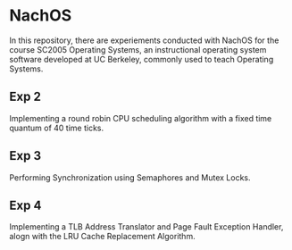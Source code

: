 # NachOS


In this repository, there are experiements conducted with NachOS for the course SC2005 Operating Systems, an instructional operating system software developed at UC Berkeley, commonly used to teach Operating Systems.


## Exp 2

Implementing a round robin CPU scheduling algorithm with a fixed time quantum of 40 time ticks.

## Exp 3

Performing Synchronization using Semaphores and Mutex Locks.

## Exp 4

Implementing a TLB Address Translator and Page Fault Exception Handler, alogn with the LRU Cache Replacement Algorithm.


